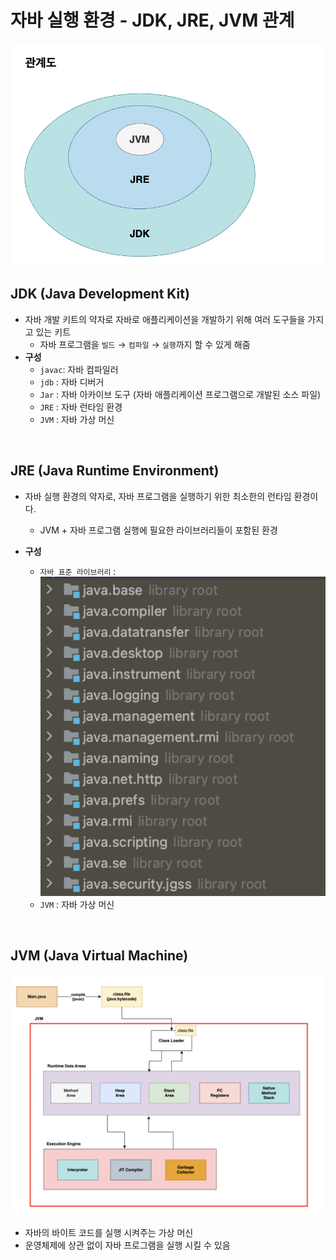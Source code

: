 # 자바 실행 환경 - JDK, JRE, JVM 관계
![alt text](<../설명사진/JDK, JRE, JVM 관계도.png>)

## JDK (Java Development Kit)
* 자바 개발 키트의 약자로 자바로 애플리케이션을 개발하기 위해 여러 도구들을 가지고 있는 키트
    * 자바 프로그램을 `빌드` → `컴파일` → `실행`까지 할 수 있게 해줌
* **구성**
    * `javac`: 자바 컴파일러
    * `jdb` : 자바 디버거
    * `Jar` : 자바 아카이브 도구 (자바 애플리케이션 프로그램으로 개발된 소스 파일)
    * `JRE` : 자바 런타임 환경
    * `JVM` : 자바 가상 머신

<br>

## JRE (Java Runtime Environment)
* 자바 실행 환경의 약자로, 자바 프로그램을 실행하기 위한 최소한의 런타임 환경이다.
    * JVM + 자바 프로그램 실행에 필요한 라이브러리들이 포함된 환경

* **구성**
    * `자바 표준 라이브러리` : 
    ![alt text](<../설명사진/자바 표준 라이브러리.png>)
    * `JVM` : 자바 가상 머신

<br>

## JVM (Java Virtual Machine)
![alt text](../설명사진/jvm.png)
* 자바의 바이트 코드를 실행 시켜주는 가상 머신
* 운영체제에 상관 없이 자바 프로그램을 실행 시킬 수 있음 